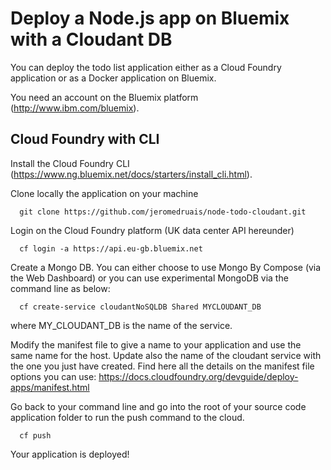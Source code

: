 # Deploy a Node.js app on Bluemix with a Cloudant DB
You can deploy the todo list application either as a Cloud Foundry application or as a Docker application on Bluemix.

You need an account on the Bluemix platform (http://www.ibm.com/bluemix). 

## Cloud Foundry with CLI
Install the Cloud Foundry CLI (https://www.ng.bluemix.net/docs/starters/install_cli.html).

Clone locally the application on your machine
```
  git clone https://github.com/jeromedruais/node-todo-cloudant.git
```

Login on the Cloud Foundry platform (UK data center API hereunder)
```
  cf login -a https://api.eu-gb.bluemix.net
```

Create a Mongo DB. You can either choose to use Mongo By Compose (via the Web Dashboard) or you can use experimental MongoDB via the command line as below:
```
  cf create-service cloudantNoSQLDB Shared MYCLOUDANT_DB
```
where MY_CLOUDANT_DB is the name of the service.

Modify the manifest file to give a name to your application and use the same name for the host.
Update also the name of the cloudant service with the one you just have created.
Find here all the details on the manifest file options you can use: https://docs.cloudfoundry.org/devguide/deploy-apps/manifest.html

Go back to your command line and go into the root of your source code application folder to run the push command to the cloud.

```
  cf push
```

Your application is deployed!

